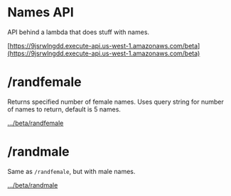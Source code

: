 # Names API

API behind a lambda that does stuff with names. 

[https://9jsrwlngdd.execute-api.us-west-1.amazonaws.com/beta](https://9jsrwlngdd.execute-api.us-west-1.amazonaws.com/beta)

# /randfemale

Returns specified number of female names. Uses query string for number of names to return, default is 5 names.

[.../beta/randfemale](https://9jsrwlngdd.execute-api.us-west-1.amazonaws.com/beta/randfemale)

# /randmale

Same as `/randfemale`, but with male names.

[.../beta/randmale](https://9jsrwlngdd.execute-api.us-west-1.amazonaws.com/beta/randmale)